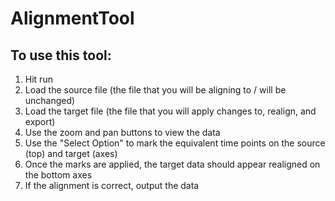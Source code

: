 # AlignmentTool

To use this tool:
-----------------
1. Hit run  
2. Load the source file (the file that you will be aligning to / will be unchanged)  
3. Load the target file (the file that you will apply changes to, realign, and export)  
4. Use the zoom and pan buttons to view the data  
5. Use the "Select Option" to mark the equivalent time points on the source (top) and target (axes)  
6. Once the marks are applied, the target data should appear realigned on the bottom axes
7. If the alignment is correct, output the data 
